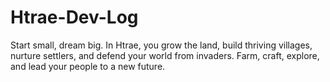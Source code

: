 # Htrae-Dev-Log
Start small, dream big. In Htrae, you grow the land, build thriving villages, nurture settlers, and defend your world from invaders. Farm, craft, explore, and lead your people to a new future.
